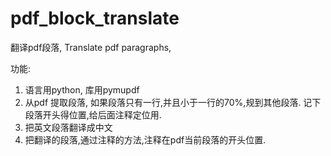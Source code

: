 # pdf_block_translate
翻译pdf段落, Translate pdf paragraphs,

功能:
1. 语言用python, 库用pymupdf
1.  从pdf 提取段落, 如果段落只有一行,并且小于一行的70%,规到其他段落. 记下段落开头得位置,给后面注释定位用.
2.  把英文段落翻译成中文
3.  把翻译的段落,通过注释的方法,注释在pdf当前段落的开头位置.

   
